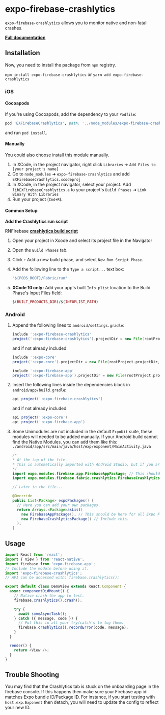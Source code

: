 # expo-firebase-crashlytics

`expo-firebase-crashlytics` allows you to monitor native and non-fatal crashes.

[**Full documentation**](https://rnfirebase.io/docs/master/crashlytics/reference/crashlytics)

## Installation

Now, you need to install the package from `npm` registry.

`npm install expo-firebase-crashlytics` or `yarn add expo-firebase-crashlytics`

### iOS

#### Cocoapods

If you're using Cocoapods, add the dependency to your `Podfile`:

```ruby
pod 'EXFirebaseCrashlytics', path: '../node_modules/expo-firebase-crashlytics/ios'
```

and run `pod install`.

#### Manually

You could also choose install this module manually.

1.  In XCode, in the project navigator, right click `Libraries` ➜ `Add Files to [your project's name]`
2.  Go to `node_modules` ➜ `expo-firebase-crashlytics` and add `EXFirebaseCrashlytics.xcodeproj`
3.  In XCode, in the project navigator, select your project. Add `libEXFirebaseCrashlytics.a` to your project's `Build Phases` ➜ `Link Binary With Libraries`
4.  Run your project (`Cmd+R`).

#### Common Setup

**Add the Crashlytics run script**

RNFirebase [**crashlytics build script**](https://rnfirebase.io/docs/master/crashlytics/ios#Add-the-Crashlytics-run-script)

1.  Open your project in Xcode and select its project file in the Navigator
2.  Open the `Build Phases` tab.
3.  Click `+` Add a new build phase, and select `New Run Script Phase`.
4.  Add the following line to the `Type a script...` text box:

    ```rb
    "${PODS_ROOT}/Fabric/run"
    ```

5.  **XCode 10 only:** Add your app's built `Info.plist` location to the Build Phase's Input Files field:
    ```rb
    $(BUILT_PRODUCTS_DIR)/$(INFOPLIST_PATH)
    ```

### Android

1.  Append the following lines to `android/settings.gradle`:

    ```gradle
    include ':expo-firebase-crashlytics'
    project(':expo-firebase-crashlytics').projectDir = new File(rootProject.projectDir, '../node_modules/expo-firebase-crashlytics/android')
    ```

    and if not already included

    ```gradle
    include ':expo-core'
    project(':expo-core').projectDir = new File(rootProject.projectDir, '../node_modules/expo-core/android')

    include ':expo-firebase-app'
    project(':expo-firebase-app').projectDir = new File(rootProject.projectDir, '../node_modules/expo-firebase-app/android')
    ```

2.  Insert the following lines inside the dependencies block in `android/app/build.gradle`:
    ```gradle
    api project(':expo-firebase-crashlytics')
    ```
    and if not already included
    ```gradle
    api project(':expo-core')
    api project(':expo-firebase-app')
    ```
3.  Some Unimodules are not included in the default `ExpoKit` suite, these modules will needed to be added manually. If your Android build cannot find the Native Modules, you can add them like this: `./android/app/src/main/java/host/exp/exponent/MainActivity.java`

    ```java
    /*
    * At the top of the file.
    * This is automatically imported with Android Studio, but if you are in any other editor you will need to manually import the module.
    */
    import expo.modules.firebase.app.FirebaseAppPackage; // This should be here for all Expo Firebase features.
    import expo.modules.firebase.fabric.crashlytics.FirebaseCrashlyticsPackage;

    // Later in the file...

    @Override
    public List<Package> expoPackages() {
      // Here you can add your own packages.
      return Arrays.<Package>asList(
        new FirebaseAppPackage(), // This should be here for all Expo Firebase features.
        new FirebaseCrashlyticsPackage() // Include this.
      );
    }
    ```

## Usage

```javascript
import React from 'react';
import { View } from 'react-native';
import firebase from 'expo-firebase-app';
// Include the module before using it.
import 'expo-firebase-crashlytics';
// API can be accessed with: firebase.crashlytics();

export default class DemoView extends React.Component {
  async componentDidMount() {
    // Native crash the app to test.
    firebase.crashlytics().crash();

    try {
      await someAsyncTask();
    } catch ({ message, code }) {
      // Put this in all your try/catch's to log them.
      firebase.crashlytics().recordError(code, message);
    }
  }

  render() {
    return <View />;
  }
}
```

## Trouble Shooting

You may find that the Crashlytics tab is stuck on the onboarding page in the firebase console. If this happens then make sure your Firebase app id matches Expo bundle ID/Package ID. For instance, if you start testing with `host.exp.Exponent` then detach, you will need to update the config to reflect your new ID.
